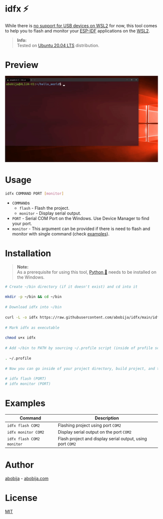 # idfx :zap:

While there is [no support for USB devices on WSL2](https://github.com/microsoft/WSL/issues/4322) for now, this tool comes to help you to flash and monitor your [ESP-IDF](https://github.com/espressif/esp-idf) applications on the [WSL2](https://docs.microsoft.com/en-us/windows/wsl/compare-versions).

> **Info:**<br>Tested on [Ubuntu 20.04 LTS](https://www.microsoft.com/en-us/p/ubuntu-2004-lts/9n6svws3rx71) distribution.

# Preview

![idfx preview](preview.gif)

# Usage

```sh
idfx COMMAND PORT [monitor]
```

- `COMMAND`s
    - `flash` - Flash the project.
    - `monitor` - Display serial output.
- `PORT` - Serial COM Port on the Windows. Use Device Manager to find your port.
- `monitor` - This argument can be provided if there is need to flash and monitor with single command (check [examples](#examples)).

# Installation

> **Note:**<br>As a prerequisite for using this tool, [Python :snake:](https://www.python.org) needs to be installed on the Windows.

```sh
# Create ~/bin directory (if it doesn't exist) and cd into it

mkdir -p ~/bin && cd ~/bin

# Download idfx into ~/bin

curl -L -o idfx https://raw.githubusercontent.com/abobija/idfx/main/idfx

# Mark idfx as executable

chmod u+x idfx

# Add ~/bin to PATH by sourcing ~/.profile script (inside of profile script there is command that adds ~/bin to PATH only if that dir exists)

. ~/.profile

# Now you can go inside of your project directory, build project, and then execute

# idfx flash (PORT)
# idfx monitor (PORT)
```

# Examples

| Command  | Description |
| ------------- | ------------- |
| `idfx flash COM2`  | Flashing project using port `COM2` |
| `idfx monitor COM2`  | Display serial output on the port `COM2` |
| `idfx flash COM2 monitor` | Flash project and display serial output, using port `COM2` |

# Author

[abobija](https://github.com/abobija) - [abobija.com](https://abobija.com)

# License

[MIT](LICENSE)